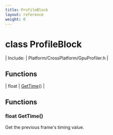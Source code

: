 ```yaml
---
title: ProfileBlock
layout: reference
weight: 0
---
```

class ProfileBlock
===

| Include: | Platform/CrossPlatform/GpuProfiler.h |



Functions
---

| float | [GetTime](#GetTime)() |


Functions
---

### <a name="GetTime"/>float GetTime()
Get the previous frame's timing value.
